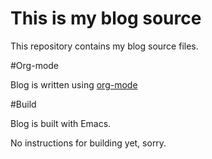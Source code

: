 This is my blog source
=====================

This repository contains my blog source files.

#Org-mode

Blog is written using [org-mode](http://orgmode.org/)

#Build

Blog is built with Emacs.

No instructions for building yet, sorry.
